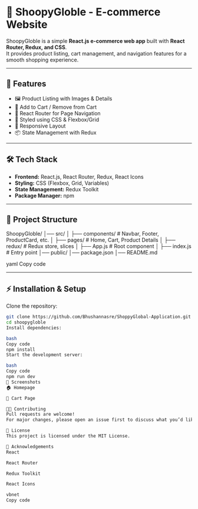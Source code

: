 # 🛒 ShoopyGloble - E-commerce Website

ShoopyGloble is a simple **React.js e-commerce web app** built with **React Router, Redux, and CSS**.  
It provides product listing, cart management, and navigation features for a smooth shopping experience.

---

## 🚀 Features
- 🖼️ Product Listing with Images & Details  
- 🛒 Add to Cart / Remove from Cart  
- 🔗 React Router for Page Navigation  
- 🎨 Styled using CSS & Flexbox/Grid  
- 📱 Responsive Layout  
- 📦 State Management with Redux  

---

## 🛠️ Tech Stack
- **Frontend:** React.js, React Router, Redux, React Icons  
- **Styling:** CSS (Flexbox, Grid, Variables)  
- **State Management:** Redux Toolkit  
- **Package Manager:** npm  

---

## 📂 Project Structure
ShoopyGloble/
│── src/
│ ├── components/ # Navbar, Footer, ProductCard, etc.
│ ├── pages/ # Home, Cart, Product Details
│ ├── redux/ # Redux store, slices
│ ├── App.js # Root component
│ ├── index.js # Entry point
│── public/
│── package.json
│── README.md

yaml
Copy code

---

## ⚡ Installation & Setup

Clone the repository:
```bash
git clone https://github.com/Bhushannasre/ShoppyGlobal-Application.git
cd shoopygloble
Install dependencies:

bash
Copy code
npm install
Start the development server:

bash
Copy code
npm run dev
📸 Screenshots
🏠 Homepage

🛒 Cart Page

🧑‍💻 Contributing
Pull requests are welcome!
For major changes, please open an issue first to discuss what you’d like to change.

📜 License
This project is licensed under the MIT License.

🙌 Acknowledgements
React

React Router

Redux Toolkit

React Icons

vbnet
Copy code
